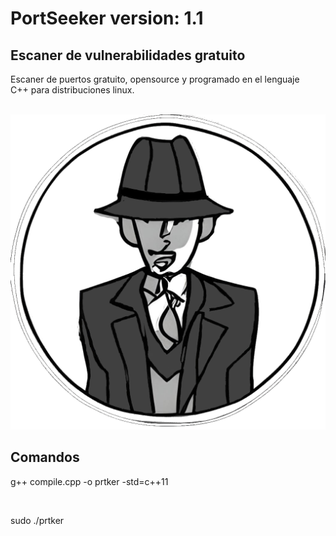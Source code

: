 <body>
	<h1>PortSeeker version: 1.1</h1>
	<h2>Escaner de vulnerabilidades gratuito</h2>
	<p>Escaner de puertos gratuito, opensource y programado en el lenguaje<br>
	C++ para distribuciones linux.</p><br>
	<img src="./toologo.png"><br>
	<h2>Comandos</h2>
	<p>g++ compile.cpp -o prtker -std=c++11</p><br>
	<p>sudo ./prtker</p><br>
</body>
</html>
